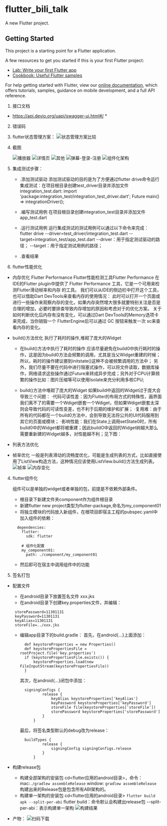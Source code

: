 # flutter_bili_talk

A new Flutter project.

## Getting Started

This project is a starting point for a Flutter application.

A few resources to get you started if this is your first Flutter project:

- [Lab: Write your first Flutter app](https://flutter.dev/docs/get-started/codelab)
- [Cookbook: Useful Flutter samples](https://flutter.dev/docs/cookbook)

For help getting started with Flutter, view our
[online documentation](https://flutter.dev/docs), which offers tutorials,
samples, guidance on mobile development, and a full API reference.

1. 接口文档

 * https://api.devio.org/uapi/swagger-ui.html#/ *

2. 错误码

3. flutter状态管理方案：
   ![状态管理方案比较](./capture/状态管理.jpg)

3. 截图

    ![播放器](./capture/播放器.jpg)
    ![详情页](./capture/详情页.jpg)
    ![其他](./capture/其他.jpg)
    ![弹幕-登录-注册](./capture/弹幕-登录-注册.jpg)
    ![组件化架构](./capture/组件化示意.jpg)
    
3. 集成测试步骤：
    * .添加测试驱动
       添加测试驱动的目的是为了方便通过flutter drive命令运行集成测试：在项目根目录创建test_driver目录并添加文件 integration_test.dart:
       import 'package:integration_test/integration_test_driver.dart';
       Future<void> main() => integrationDriver();
   
    * .编写测试用例
       在项目根目录创建integration_test目录并添加文件 app_test.dart
   
    * .运行测试用例
       运行集成测试的测试用例可以通过以下命令来完成：
       flutter drive  --driver=test_driver/integration_test.dart --target=integration_test/app_test.dart
       --driver：用于指定测试驱动的路径；
       --target：用于指定测试用例的路径；
    * .查看结果
   

3. flutter性能优化

 * 内存优化 Flutter  Performance
   Flutter性能检测工具Flutter Performance
   在IDE的Flutter plugin中提供了 Flutter Performance 工具，它是一个可用来检测Flutter滑动帧率和内存
   的工具。
   我们可以从IDE的侧边栏中打开这个工具，也可以借助Dart DevTools来查看内存的使用情况：
   此时可以打开一个页面或进行一些操作来观察内存的变化，如果内存突然增大很多就要特别关注是否是
   合理的增加，必要时要排查导致内存增加的原因和考虑对于的优化方案。
   关于如何判断优化后内存有没有变化，可以通过Dart DevTools的Memory选项卡来完成，当你销毁一个
   FlutterEngine后可以通过 GC 按钮来触发一次 sc来查看内存的变化。

 * build()方法优化   执行了耗时的操作,堆砌了庞大的Widget
    * 在build()方法中执行了耗时的操作
      应该尽量避免在build0中执行耗时的操作，这是因为build0方法会频繁的调用，尤其是当父Widget重建的时候；所以，耗时的操作建议挪到initstate()这种不会被频繁调用的方法中；
      另外，我们尽量不要在代码中进行阻塞式操作，可以将文件读取，数据库操作，网络请求这些操作通过Future来转成异步完成；另外对于CPU计算频繁的操作比如：图片压缩等可以使用Isolate来充分利用多核CPU;

    * build()方法中堆砌了庞大的Widget
    如果build中返回的Widget过于庞大会导致三个问题：
        ·代码可读性差：因为Flutter的布局方式的特殊性，画界面我们离不了的需要一个Wdiget嵌套一个Wdiget，但如果Wdiget嵌套太深则会导致代码的可读性变差，也不利于后期的维护和扩展；
        ·复用难：由于所有的代码都在一个build0方法中，会到导致无法将公共的UI代码服用到其它的页面或模块；
        ·影响性能：我们在State上调用setState0时，所有build0中的Widget都将被重建；因此buildO中返回的Widget树越大那么需要重新建的Widget越多，对性能越不利；见下图：

 * 列表方法优化
 * 帧率优化
    一般是列表滑动的流畅度优化，可能是生成列表的方式，比如直接使用了ListView构造方法，这种情况应该使用ListView.build()方法生成列表。
    ![帧率](./capture/帧率.jpg)
    ![内存变化](./capture/内存变化.jpg)

4. flutter组件化

   组件可以是单独的widget或者单独的包，前提是不依赖外部条件。
   * 根目录下新建文件夹component作为组件根目录
   * 新建flutter new project类型为flutter-package,命名为my_component01
   * 将独立模块的代码放入新组件，在根项目即宿主工程的pubspec.yaml中加入组件的依赖：
   ```
     dependencies:
       flutter:
         sdk: flutter

       # 组件化配置
       my_component01:
         path: ./component/my_component01
   ```
   * 然后即可在宿主中调用组件中的功能

4. 签名打包
 * 配置文件
   * 在android目录下放置签名文件 xxx.jks
   * 在android目录下创建key.properties文件，并编辑：

   ```
    storePassword=11301131
    keyPassword=11301131
    keyAlias=11301131
    storeFile=../xxx.jks
   ```
   * 编辑app目录下的build.gradle：
     首先，在android{...}上面添加：
     ```
       def keystoreProperties = new Properties()
       def keystorePropertiesFile = rootProject.file('key.properties')
       if (keystorePropertiesFile.exists()) {
           keystoreProperties.load(new FileInputStream(keystorePropertiesFile))
       }

     ```
     其次，在android{...}闭包中添加：

     ```
       signingConfigs {
               release {
                   keyAlias keystoreProperties['keyAlias']
                   keyPassword keystoreProperties['keyPassword']
                   storeFile file(keystoreProperties['storeFile'])
                   storePassword keystoreProperties['storePassword']
               }
           }
     ```
     最后，将签名类型默认的debug改为release：

     ```
       buildTypes {
               release {
                   signingConfig signingConfigs.release
               }
           }
     ```

 * 构建release包
    * 构建全部架构的安装包
      cd<flutter应用的android目录>，命令：
      mac:`./gradlew assembleRelease`
      window: `gradlew assembleRelease`
      构建出来的Release包是包含所有ABI架构的。
    * 构建单一架构的安装包
      cd<flutter应用的android目录>
      `flutter build apk --split-per-abi`
      flutter build：命令默认会构建出release包
      --split-per-abi：表示构建单一架构
      ![构建结果](./capture/构建结果.jpg)

 * 产物：
    ![扫码下载](./capture/二维码图片.png)